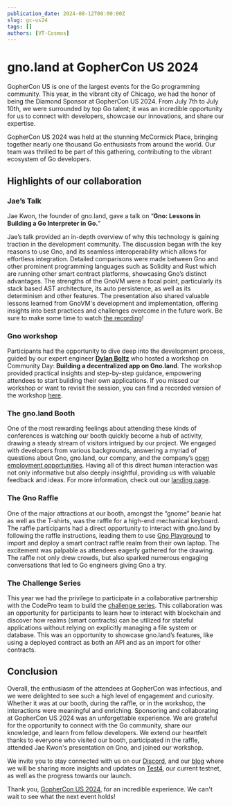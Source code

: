 ```yaml
---
publication_date: 2024-08-12T00:00:00Z
slug: gc-us24
tags: []
authors: [VT-Cosmos]
---
```


# gno.land at GopherCon US 2024

GopherCon US is one of the largest events for the Go programming community.
This year, in the vibrant city of Chicago, we had the honor of being the Diamond
Sponsor at GopherCon US 2024. From July 7th to July 10th, we were surrounded by 
top Go talent; it was an incredible opportunity for us to connect with developers,
showcase our innovations, and share our expertise.

GopherCon US 2024 was held at the stunning McCormick Place, bringing together
nearly one thousand Go enthusiasts from around the world. Our team was thrilled
to be part of this gathering, contributing to the vibrant ecosystem of Go
developers.

## Highlights of our collaboration

### Jae’s Talk

Jae Kwon, the founder of gno.land, gave a talk on “**Gno: Lessons in Building a
Go Interpreter in Go.**”

Jae’s talk provided an in-depth overview of why this technology is gaining 
traction in the development community. The discussion began with the key reasons
to use Gno, and its seamless interoperability which allows for effortless 
integration. Detailed comparisons were made between Gno and other prominent
programming languages such as Solidity and Rust which are running other smart 
contract platforms, showcasing Gno’s distinct advantages. The strengths of the
GnoVM were a focal point, particularly its stack based AST architecture, its 
auto persistence, as well as its determinism and other features. The presentation
also shared valuable lessons learned from GnoVM's development and implementation,
offering insights into best practices and challenges overcome in the future work. 
Be sure to make some time to watch [the recording](https://www.youtube.com/watch?v=betUkghf_jo)!

### Gno workshop

Participants had the opportunity to dive deep into the development process, 
guided by our expert engineer **[Dylan Boltz](https://github.com/deelawn)** who hosted a workshop on Community 
Day: **Building a decentralized app on Gno.land**. The workshop provided practical 
insights and step-by-step guidance, empowering attendees to start building their
own applications. If you missed our workshop or want to revisit the session, you 
can find a recorded version of the workshop [here](https://www.youtube.com/watch?v=lwL2VyjaV-A).

### The gno.land Booth
One of the most rewarding feelings about attending these kinds of conferences
is watching our booth quickly become a hub of activity, drawing a steady stream 
of visitors intrigued by our project. We engaged with developers from various 
backgrounds, answering a myriad of questions about Gno, gno.land, our company, 
and the company’s [open employment opportunities](https://jobs.lever.co/allinbits).
Having all of this direct human interaction was not only informative but also
deeply insightful, providing us with valuable feedback and ideas. For more 
information, check out our [landing page](https://gno.land/gophercon24).

### The Gno Raffle

One of the major attractions at our booth, amongst the “gnome” beanie hat as 
well as the T-shirts, was the raffle for a high-end mechanical keyboard. The 
raffle participants had a direct opportunity to interact with gno.land by 
following the raffle instructions, leading them to use [Gno Playground](https://play.gno.land/) to import
and deploy a smart contract raffle realm from their own laptop. The excitement 
was palpable as attendees eagerly gathered for the drawing. The raffle not only 
drew crowds, but also sparked numerous engaging conversations that led to Go 
engineers giving Gno a try.

### The Challenge Series

This year we had the privilege to participate in a collaborative partnership
with the CodePro team to build the [challenge series](https://gophercon.challengeseries.org/). This collaboration was an
opportunity for participants to learn how to interact with blockchain and 
discover how realms (smart contracts) can be utilized for stateful applications
without relying on explicitly managing a file system or database. This was an 
opportunity to showcase gno.land’s features, like using a deployed contract as
both an API and as an import for other contracts.

## Conclusion

Overall, the enthusiasm of the attendees at GopherCon was infectious, and we 
were delighted to see such a high level of engagement and curiosity. Whether 
it was at our booth, during the raffle, or in the workshop, the interactions
were meaningful and enriching. Sponsoring and collaborating at GopherCon US 
2024 was an unforgettable experience. We are grateful for the opportunity to 
connect with the Go community, share our knowledge, and learn from fellow 
developers. We extend our heartfelt thanks to everyone who visited our booth,
participated in the raffle, attended Jae Kwon's presentation on Gno, and joined 
our workshop.

We invite you to stay connected with us on our [Discord](https://discord.gg/43HC5NZzHe),
and our [blog](https://gno.land/r/gnoland/blog) where we 
will be sharing more insights and updates on 
[Test4](https://gno.land/r/gnoland/blog:p/test4-live), our current testnet, as
well as the progress towards our launch.

Thank you, [GopherCon US 2024](https://x.com/gophercon), for an incredible experience. 
We can't wait to see what the next event holds!

